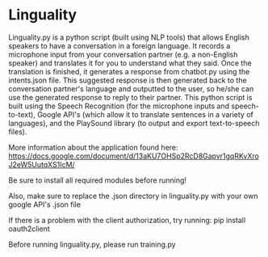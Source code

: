 # Linguality

Linguality.py is a python script (built using NLP tools) that allows English speakers to have a conversation in a foreign language. It records a microphone input from your conversation partner (e.g. a non-English speaker) and translates it for you to understand what they said. Once the translation is finished, it generates a response from chatbot.py using the intents.json file. This suggested response is then generated back to the conversation partner's language and outputted to the user, so he/she can use the generated response to reply to their partner. This python script is built using the Speech Recognition (for the microphone inputs and speech-to-text), Google API's (which allow it to translate sentences in a variety of languages), and the PlaySound library (to output and export text-to-speech files).

More information about the application found here: https://docs.google.com/document/d/13aKU7OHSp2RcD8Gapvr1gqRKvXroJ2eW5UutqXS1IcM/

Be sure to install all required modules before running!

Also, make sure to replace the .json directory in linguality.py with your own google API's .json file

If there is a problem with the client authorization, try running:
pip install oauth2client

Before running linguality.py, please run training.py
